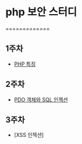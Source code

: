 # php 보안 스터디
=============

## 1주차 
 - [PHP 특징](https://github.com/JinHyukParkk/phpSecurity-study/tree/master/1%EC%A3%BC%EC%B0%A8/php%ED%8A%B9%EC%A7%95)

## 2주차
 - [PDO 객체와 SQL 인젝션](https://github.com/JinHyukParkk/phpSecurity-study/tree/master/2%EC%A3%BC%EC%B0%A8/pdo_security)

## 3주차
  - [XSS 인젝션]
